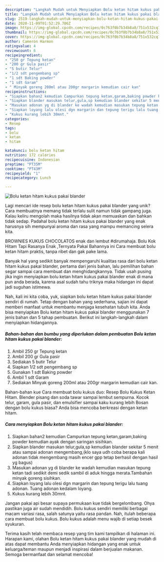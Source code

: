 ```yaml
---
description: "Langkah Mudah untuk Menyiapkan Bolu ketan hitam kukus pakai blander Anti Gagal"
title: "Langkah Mudah untuk Menyiapkan Bolu ketan hitam kukus pakai blander Anti Gagal"
slug: 2519-langkah-mudah-untuk-menyiapkan-bolu-ketan-hitam-kukus-pakai-blander-anti-gagal
date: 2020-11-09T01:52:29.706Z
image: https://img-global.cpcdn.com/recipes/0c763f0b7b34b8a8/751x532cq70/bolu-ketan-hitam-kukus-pakai-blander-foto-resep-utama.jpg
thumbnail: https://img-global.cpcdn.com/recipes/0c763f0b7b34b8a8/751x532cq70/bolu-ketan-hitam-kukus-pakai-blander-foto-resep-utama.jpg
cover: https://img-global.cpcdn.com/recipes/0c763f0b7b34b8a8/751x532cq70/bolu-ketan-hitam-kukus-pakai-blander-foto-resep-utama.jpg
author: Cameron Harmon
ratingvalue: 4
reviewcount: 6
recipeingredient:
- "250 gr Tepung ketan"
- "200 gr Gula pasir"
- "5 butir Telur"
- "1/2 sdt pengembang sp"
- "1 sdt Baking powder"
- "1 sdt Garam"
- " Minyak goreng 200ml atau 200gr margarin kemudian cair kan"
recipeinstructions:
- "Siapkan bahan2 kemudian Campurkan tepung ketan,garam,baking powder kemudian ayak dengan saringan sisihkan."
- "Siapkan blander masukan telur,gula,sp kemudian blander sekitar 5 menit atau sampai adonan mengembang,(klo saya udh coba berapa kali adonan tidak mengembang masih encer gpp tetap berhasil dengan hasil yg bagus)"
- "Masukan adonan yg di blander ke wadah kemudian masukan tepung ketan tadi sedikit demi sedik sambil di aduk hingga merata.Tambahan minyak goreng sisihkan."
- "Siapkan loyang lalu olesi dgn margarin dan tepung terigu lalu tuang adonan. Tuang adonan kedalam loyang."
- "Kukus kurang lebih 30mnt."
categories:
- Resep
tags:
- bolu
- ketan
- hitam

katakunci: bolu ketan hitam 
nutrition: 172 calories
recipecuisine: Indonesian
preptime: "PT35M"
cooktime: "PT43M"
recipeyield: "1"
recipecategory: Lunch

---
```



![Bolu ketan hitam kukus pakai blander](https://img-global.cpcdn.com/recipes/0c763f0b7b34b8a8/751x532cq70/bolu-ketan-hitam-kukus-pakai-blander-foto-resep-utama.jpg)

Lagi mencari ide resep bolu ketan hitam kukus pakai blander yang unik? Cara membuatnya memang tidak terlalu sulit namun tidak gampang juga. Kalau keliru mengolah maka hasilnya tidak akan memuaskan dan bahkan tidak sedap. Padahal bolu ketan hitam kukus pakai blander yang enak harusnya sih mempunyai aroma dan rasa yang mampu memancing selera kita.

BROWNIES KUKUS CHOCOLATOS enak dan lembut #dirumahaja. Bolu Kok Hitam Tapi Rasanya Enak ,Ternyata Pakai Bahannya ini Cara membuat bolu ketan hitam praktis, tanpa ribet dan gak pake lama.

Banyak hal yang sedikit banyak mempengaruhi kualitas rasa dari bolu ketan hitam kukus pakai blander, pertama dari jenis bahan, lalu pemilihan bahan segar sampai cara membuat dan menghidangkannya. Tidak usah pusing jika ingin menyiapkan bolu ketan hitam kukus pakai blander enak di mana pun anda berada, karena asal sudah tahu triknya maka hidangan ini dapat jadi suguhan istimewa.


Nah, kali ini kita coba, yuk, siapkan bolu ketan hitam kukus pakai blander sendiri di rumah. Tetap dengan bahan yang sederhana, sajian ini dapat memberi manfaat untuk membantu menjaga kesehatan tubuh kita. Anda bisa menyiapkan Bolu ketan hitam kukus pakai blander menggunakan 7 jenis bahan dan 5 tahap pembuatan. Berikut ini langkah-langkah dalam menyiapkan hidangannya.

<!--inarticleads1-->

##### Bahan-bahan dan bumbu yang diperlukan dalam pembuatan Bolu ketan hitam kukus pakai blander:

1. Ambil 250 gr Tepung ketan
1. Ambil 200 gr Gula pasir
1. Sediakan 5 butir Telur
1. Siapkan 1/2 sdt pengembang sp
1. Gunakan 1 sdt Baking powder
1. Ambil 1 sdt Garam
1. Sediakan  Minyak goreng 200ml atau 200gr margarin kemudian cair kan.


Bahan-bahan kue Cara membuat bolu kukus duo: Resep Bolu Kukus Ketan Hitam. Blender pisang dan soda tawar sampai lembut sempurna. Kocok telur, garam, gula pasir, dan emulsifier sampai kaku kurang lebih Bosan dengan bolu kukus biasa? Anda bisa mencoba berkreasi dengan ketan hitam. 

<!--inarticleads2-->

##### Cara menyiapkan Bolu ketan hitam kukus pakai blander:

1. Siapkan bahan2 kemudian Campurkan tepung ketan,garam,baking powder kemudian ayak dengan saringan sisihkan.
1. Siapkan blander masukan telur,gula,sp kemudian blander sekitar 5 menit atau sampai adonan mengembang,(klo saya udh coba berapa kali adonan tidak mengembang masih encer gpp tetap berhasil dengan hasil yg bagus)
1. Masukan adonan yg di blander ke wadah kemudian masukan tepung ketan tadi sedikit demi sedik sambil di aduk hingga merata.Tambahan minyak goreng sisihkan.
1. Siapkan loyang lalu olesi dgn margarin dan tepung terigu lalu tuang adonan. Tuang adonan kedalam loyang.
1. Kukus kurang lebih 30mnt.


Jangan pakai api besar supaya permukaan kue tidak bergelombang. Ohya pastikan juga air sudah mendidih. Bolu kukus sendiri memiliki berbagai macam variasi rasa, salah satunya yaitu rasa pandan. Nah, itulah beberapa cara membuat bolu kukus. Bolu kukus adalah menu wajib di setiap besek syukuran. 

Terima kasih telah membaca resep yang tim kami tampilkan di halaman ini. Harapan kami, olahan Bolu ketan hitam kukus pakai blander yang mudah di atas dapat membantu Anda menyiapkan hidangan yang enak untuk keluarga/teman maupun menjadi inspirasi dalam berjualan makanan. Semoga bermanfaat dan selamat mencoba!
